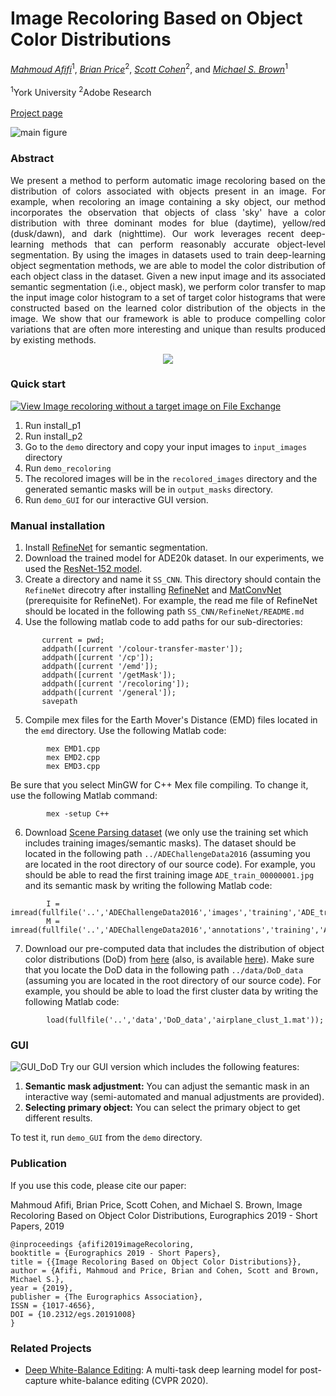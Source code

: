 # Image Recoloring Based on Object Color Distributions
*[Mahmoud Afifi](https://sites.google.com/view/mafifi)*<sup>1</sup>, *[Brian Price](https://www.brianpricephd.com/)*<sup>2</sup>, *[Scott Cohen](https://research.adobe.com/person/scott-cohen/)*<sup>2</sup>, and *[Michael S. Brown](http://www.cse.yorku.ca/~mbrown/)*<sup>1</sup>
<br></br><sup>1</sup>York University  <sup>2</sup>Adobe Research
<br></br>[Project page](http://cvil.eecs.yorku.ca/projects/public_html/image_recoloring)

![main figure](http://cvil.eecs.yorku.ca/projects/public_html/image_recoloring/img/figure.jpg)

### Abstract
<p align="justify"> We present a method to perform automatic image recoloring based on the distribution of colors associated with objects present in an image. For example, when recoloring an image containing a sky object, our method incorporates the observation that objects of class 'sky' have a color distribution with three dominant modes for blue (daytime), yellow/red (dusk/dawn), and dark (nighttime). Our work leverages recent deep-learning methods that can perform reasonably accurate object-level segmentation. By using the images in datasets used to train deep-learning object segmentation methods, we are able to model the color distribution of each object class in the dataset. Given a new input image and its associated semantic segmentation (i.e., object mask), we perform color transfer to map the input image color histogram to a set of target color histograms that were constructed based on the learned color distribution of the objects in the image. We show that our framework is able to produce compelling color variations that are often more interesting and unique than results produced by existing methods.</p>

<p align="center">
  <img src="https://user-images.githubusercontent.com/37669469/76104873-17fcb700-5fa2-11ea-8507-87dcc6387723.gif">
</p>


### Quick start
[![View Image recoloring without a target image on File Exchange](https://www.mathworks.com/matlabcentral/images/matlab-file-exchange.svg)](https://www.mathworks.com/matlabcentral/fileexchange/71702-image-recoloring-without-a-target-image)
1. Run install_p1
2. Run install_p2
3. Go to the `demo` directory and copy your input images to `input_images` directory
4. Run `demo_recoloring`
5. The recolored images will be in the `recolored_images` directory and the generated semantic masks will be in `output_masks` directory. 
6. Run `demo_GUI` for our interactive GUI version.


### Manual installation
1. Install [RefineNet](https://github.com/guosheng/refinenet) for semantic segmentation.
2. Download the trained model for ADE20k dataset. In our experiments, we used the [ResNet-152 model](https://drive.google.com/drive/folders/1UGhqllXOn_qmDhx_3C9aKCoilZGgycFf).
3. Create a directory and name it `SS_CNN`. This directory should contain the `RefineNet` direcotry after installing [RefineNet](https://github.com/guosheng/refinenet) and [MatConvNet](http://www.vlfeat.org/matconvnet/) (prerequisite for RefineNet). For example, the read me file of RefineNet should be located in the following path `SS_CNN/RefineNet/README.md`
4. Use the following matlab code to add paths for our sub-directories:
 ```
        current = pwd;
        addpath([current '/colour-transfer-master']);
        addpath([current '/cp']);
        addpath([current '/emd']);
        addpath([current '/getMask']);
        addpath([current '/recoloring']);
        addpath([current '/general']);
        savepath
```
5. Compile mex files for the Earth Mover's Distance (EMD) files located in the `emd` directory. Use the following Matlab code:
```
        mex EMD1.cpp
        mex EMD2.cpp
        mex EMD3.cpp
```
Be sure that you select MinGW for C++ Mex file compiling. To change it, use the following Matlab command: 
```
        mex -setup C++
```
6. Download [Scene Parsing dataset](http://sceneparsing.csail.mit.edu/) (we only use the training set which includes training images/semantic masks). The dataset should be located in the following path `../ADEChallengeData2016` (assuming you are located in the root directory of our source code). For example, you should be able to read the first training image `ADE_train_00000001.jpg` and its semantic mask by writing the following Matlab code:
```
        I = imread(fullfile('..','ADEChallengeData2016','images','training','ADE_train_00000001.jpg'));
        M = imread(fullfile('..','ADEChallengeData2016','annotations','training','ADE_train_00000001.png'));
```
7. Download our pre-computed data that includes the distribution of object color distributions (DoD) from [here](https://ln.sync.com/dl/d47b76bb0/vshj9d85-gny78wxi-3k2m53mp-943h84k6) (also, is available [here](https://drive.google.com/open?id=1zaHi7zDZXiQBwxfedFLM7nuHEHMZ0g-p)). Make sure that you locate the DoD data in the following path `../data/DoD_data` (assuming you are located in the root directory of our source code). For example, you should be able to load the first cluster data by writing the following Matlab code:
```
        load(fullfile('..','data','DoD_data','airplane_clust_1.mat'));
```

### GUI
![GUI_DoD](https://user-images.githubusercontent.com/37669469/76104729-dbc95680-5fa1-11ea-9bb7-f5ab5df375d4.png)
Try our GUI version which includes the following features:
1. <b>Semantic mask adjustment:</b> You can adjust the semantic mask in an interactive way (semi-automated and manual adjustments are provided). 
2. <b> Selecting primary object:</b> You can select the primary object to get different results. 

To test it, run `demo_GUI` from the `demo` directory. 



### Publication
If you use this code, please cite our paper:


Mahmoud Afifi, Brian Price, Scott Cohen, and Michael S. Brown, Image Recoloring Based on Object Color Distributions, Eurographics 2019 - Short Papers, 2019

```
@inproceedings {afifi2019imageRecoloring,
booktitle = {Eurographics 2019 - Short Papers},
title = {{Image Recoloring Based on Object Color Distributions}},
author = {Afifi, Mahmoud and Price, Brian and Cohen, Scott and Brown, Michael S.},
year = {2019},
publisher = {The Eurographics Association},
ISSN = {1017-4656},
DOI = {10.2312/egs.20191008}
}
```


### Related Projects
- [Deep White-Balance Editing](https://github.com/mahmoudnafifi/Deep_White_Balance): A multi-task deep learning model for post-capture white-balance editing (CVPR 2020).
